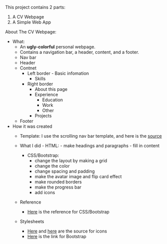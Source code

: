 This project contains 2 parts:
1. A CV Webpage
2. A Simple Web App

About The CV Webpage:
- What:
    - An **ugly-colorful** personal webpage.
    - Contains a navigation bar, a header, content, and a footer.
	- Nav bar
	- Header
	- Contnet
	    - Left border
	            - Basic infomation
		    - Skills
	    - Right border
		    - About this page
		    - Experience
		    	- Education
		    	- Work
		    	- Other
		    - Projects
	- Footer
- How it was created
    - Template: I use the scrolling nav bar template, and here is the [source](https://startbootstrap.com/templates/scrolling-nav/)
    - What I did
            - HTML: 
	    	- make headings and paragraphs
	    	- fill in content

	    - CSS/Bootstrap:
	    	- change the layout by making a grid
	    	- change the color
	    	- change spacing and padding
	    	- make the avatar image and flip card effect
	    	- make rounded borders
	    	- make the progress bar
	    	- add icons
    - Reference
	    - [Here](https://www.w3schools.com) is the reference for CSS/Bootstrap
    - Stylesheets
	    - [Here](https://use.fontawesome.com/releases/v5.7.0/css/all.css) and
[here](https://cdnjs.cloudflare.com/ajax/libs/font-awesome/4.7.0/css/font-awesome.min.css)
are the source for icons
	    - [Here](https://maxcdn.bootstrapcdn.com/bootstrap/4.3.1/css/bootstrap.min.css)
 is the link for Bootstrap
